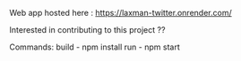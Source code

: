 Web app hosted here : https://laxman-twitter.onrender.com/ 

Interested in contributing to this project ?? 

Commands: 
build - npm install 
run - npm start